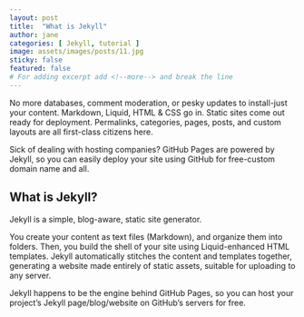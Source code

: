 ```yaml
---
layout: post
title:  "What is Jekyll"
author: jane
categories: [ Jekyll, tutorial ]
image: assets/images/posts/11.jpg
sticky: false
featured: false
# For adding excerpt add <!--more--> and break the line
---
```


No more databases, comment moderation, or pesky updates to install-just your content. Markdown, Liquid, HTML & CSS go in. Static sites come out ready for deployment. Permalinks, categories, pages, posts, and custom layouts are all first-class citizens here.

Sick of dealing with hosting companies? GitHub Pages are powered by Jekyll, so you can easily deploy your site using GitHub for free-custom domain name and all.

## What is Jekyll?

Jekyll is a simple, blog-aware, static site generator.

You create your content as text files (Markdown), and organize them into folders. Then, you build the shell of your site using Liquid-enhanced HTML templates. Jekyll automatically stitches the content and templates together, generating a website made entirely of static assets, suitable for uploading to any server.

Jekyll happens to be the engine behind GitHub Pages, so you can host your project’s Jekyll page/blog/website on GitHub’s servers for free.